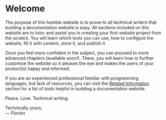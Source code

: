 # Welcome

The purpose of this humble website is to prove to all technical writers that building a documentation website is easy.
All sections included on this website are to tutor and assist you in creating your first website project from the scratch.
You will learn which tools you can use, how to configure the website, fill it with content, store it, and publish it.

Once you feel more confident in the subject, you can proceed to more advanced chapters (available soon!).
There, you will learn how to further customize the website so it pleases the eye and makes the users of your product(s) happy and informed.

If you are an experienced professional familiar with programming languages, but lack of resources, you can visit the [Related Information](related_info.md) section for a list of tools helpful in building a documentation website.

Peace. Love. Technical writing.

Technically yours,
<br>— *Florian*